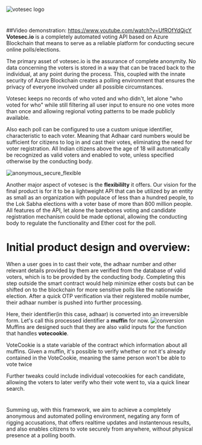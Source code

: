 ![votesec logo](https://i.imgur.com/R8rFtyq.png)
#
##Video demonstration: https://www.youtube.com/watch?v=UfROfYdQjcY
**Votesec.io** is a completely automated voting API based on Azure Blockchain that means to serve as a reliable platform for conducting secure online polls/elections.

The primary asset of votesec.io is the assurance of complete anonymity. No data concerning the voters is stored in a way that can be traced back to the individual, at any point during the process. This, coupled with the innate security of Azure Blockchain creates a polling environment that ensures the privacy of everyone involved under all possible circumstances. 

Votesec keeps no records of who voted and who didn't, let alone "who voted for who" while still filtering all user input to ensure no one votes more than once and allowing regional voting patterns to be made publicly available.

Also each poll can be configured to use a custom unique identifier, characteristic to each voter. Meaning that Adhaar card numbers would be sufficient for citizens to log in and cast their votes, eliminating the need for voter registration. All Indian citizens above the age of 18 will automatically be recognized as valid voters and enabled to vote, unless specified otherwise by the conducting body.

![anonymous_secure_flexible](https://i.imgur.com/uaXp78A.jpg)

Another major aspect of votesec is the **flexibililty** it offers. Our vision for the final product is for it to be a lightweight API that can be utilized by an entity as small as an organization with populace of less than a hundred people, to the Lok Sabha elections with a voter base of more than 800 million people. All features of the API, let alone the barebones voting and candidate registration mechanism could be made optional, allowing the conducting body to regulate the functionality and Ether cost for the poll.

# Initial product design and overview:

When a user goes in to cast their vote, the adhaar number and other relevant details provided by them are verified from the database of valid voters, which is to be provided by the conducting body. Completing this step outside the smart contract would help minimize ether costs but can be shifted on to the blockchain for more sensitive polls like the nationwide election. After a quick OTP verification via their registered mobile number, their adhaar number is pushed into further processing. 

Here, their identifier(in this case, adhaar) is converted into an irreversible form. Let's call this processed identifier a **muffin** for now.
![conversion](https://i.imgur.com/iX1vva2.png)
Muffins are designed such that they are also valid inputs for the function that handles **votecookie**.

VoteCookie is a state variable of the contract which information about all muffins. Given a muffin, it's possible to verify whether or not it's already contained in the VoteCookie, meaning the same person won't be able to vote twice

Further tweaks could include individual votecookies for each candidate, allowing the voters to later verify who their vote went to, via a quick linear search.

#
Summing up, with this framework, we aim to achieve a completely anonymous and automated polling environment, negating any form of rigging accusations, that offers realtime updates and instantenous results, and also enables citizens to vote securely from anywhere, without physical presence at a polling booth.
